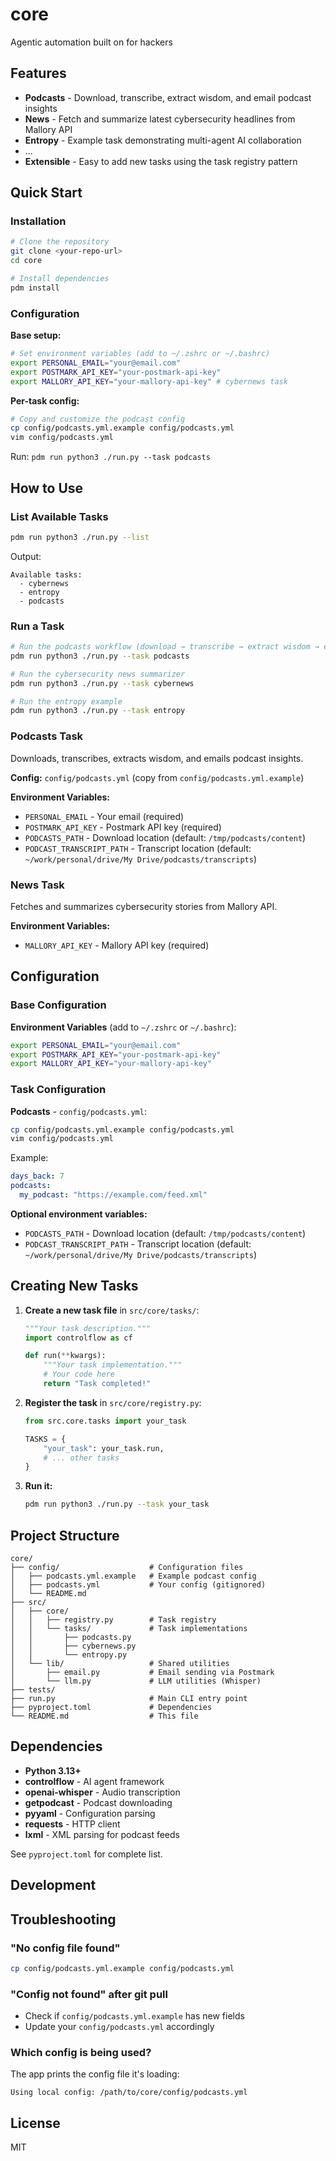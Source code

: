 # core

Agentic automation built on  for hackers

## Features

- **Podcasts** - Download, transcribe, extract wisdom, and email podcast insights
- **News** - Fetch and summarize latest cybersecurity headlines from Mallory API
- **Entropy** - Example task demonstrating multi-agent AI collaboration
- ... 
- **Extensible** - Easy to add new tasks using the task registry pattern

## Quick Start

### Installation

```bash
# Clone the repository
git clone <your-repo-url>
cd core

# Install dependencies
pdm install
```

### Configuration

**Base setup:**
```bash
# Set environment variables (add to ~/.zshrc or ~/.bashrc)
export PERSONAL_EMAIL="your@email.com"
export POSTMARK_API_KEY="your-postmark-api-key"
export MALLORY_API_KEY="your-mallory-api-key" # cybernews task 
```

**Per-task config:**
```bash
# Copy and customize the podcast config
cp config/podcasts.yml.example config/podcasts.yml
vim config/podcasts.yml
```

Run: `pdm run python3 ./run.py --task podcasts`

## How to Use

### List Available Tasks

```bash
pdm run python3 ./run.py --list
```

Output:
```
Available tasks:
  - cybernews
  - entropy
  - podcasts
```

### Run a Task

```bash
# Run the podcasts workflow (download → transcribe → extract wisdom → email)
pdm run python3 ./run.py --task podcasts

# Run the cybersecurity news summarizer
pdm run python3 ./run.py --task cybernews

# Run the entropy example
pdm run python3 ./run.py --task entropy
```

### Podcasts Task

Downloads, transcribes, extracts wisdom, and emails podcast insights.

**Config:** `config/podcasts.yml` (copy from `config/podcasts.yml.example`)

**Environment Variables:**
- `PERSONAL_EMAIL` - Your email (required)
- `POSTMARK_API_KEY` - Postmark API key (required)
- `PODCASTS_PATH` - Download location (default: `/tmp/podcasts/content`)
- `PODCAST_TRANSCRIPT_PATH` - Transcript location (default: `~/work/personal/drive/My Drive/podcasts/transcripts`)

### News Task

Fetches and summarizes cybersecurity stories from Mallory API.

**Environment Variables:**
- `MALLORY_API_KEY` - Mallory API key (required)

## Configuration

### Base Configuration

**Environment Variables** (add to `~/.zshrc` or `~/.bashrc`):
```bash
export PERSONAL_EMAIL="your@email.com"
export POSTMARK_API_KEY="your-postmark-api-key"  
export MALLORY_API_KEY="your-mallory-api-key"
```

### Task Configuration

**Podcasts** - `config/podcasts.yml`:
```bash
cp config/podcasts.yml.example config/podcasts.yml
vim config/podcasts.yml
```

Example:
```yaml
days_back: 7
podcasts:
  my_podcast: "https://example.com/feed.xml"
```

**Optional environment variables:**
- `PODCASTS_PATH` - Download location (default: `/tmp/podcasts/content`)
- `PODCAST_TRANSCRIPT_PATH` - Transcript location (default: `~/work/personal/drive/My Drive/podcasts/transcripts`)

## Creating New Tasks

1. **Create a new task file** in `src/core/tasks/`:
   ```python
   """Your task description."""
   import controlflow as cf
   
   def run(**kwargs):
       """Your task implementation."""
       # Your code here
       return "Task completed!"
   ```

2. **Register the task** in `src/core/registry.py`:
   ```python
   from src.core.tasks import your_task
   
   TASKS = {
       "your_task": your_task.run,
       # ... other tasks
   }
   ```

3. **Run it:**
   ```bash
   pdm run python3 ./run.py --task your_task
   ```

## Project Structure

```
core/
├── config/                    # Configuration files
│   ├── podcasts.yml.example   # Example podcast config
│   ├── podcasts.yml           # Your config (gitignored)
│   └── README.md
├── src/
│   ├── core/
│   │   ├── registry.py        # Task registry
│   │   └── tasks/             # Task implementations
│   │       ├── podcasts.py
│   │       ├── cybernews.py
│   │       └── entropy.py
│   └── lib/                   # Shared utilities
│       ├── email.py           # Email sending via Postmark
│       └── llm.py             # LLM utilities (Whisper)
├── tests/
├── run.py                     # Main CLI entry point
├── pyproject.toml             # Dependencies
└── README.md                  # This file
```

## Dependencies

- **Python 3.13+**
- **controlflow** - AI agent framework
- **openai-whisper** - Audio transcription
- **getpodcast** - Podcast downloading
- **pyyaml** - Configuration parsing
- **requests** - HTTP client
- **lxml** - XML parsing for podcast feeds

See `pyproject.toml` for complete list.

## Development


## Troubleshooting

### "No config file found"
```bash
cp config/podcasts.yml.example config/podcasts.yml
```

### "Config not found" after git pull
- Check if `config/podcasts.yml.example` has new fields
- Update your `config/podcasts.yml` accordingly

### Which config is being used?
The app prints the config file it's loading:
```
Using local config: /path/to/core/config/podcasts.yml
```

## License

MIT

